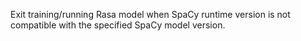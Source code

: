 Exit training/running Rasa model when SpaCy runtime version is not compatible with the specified SpaCy model version.